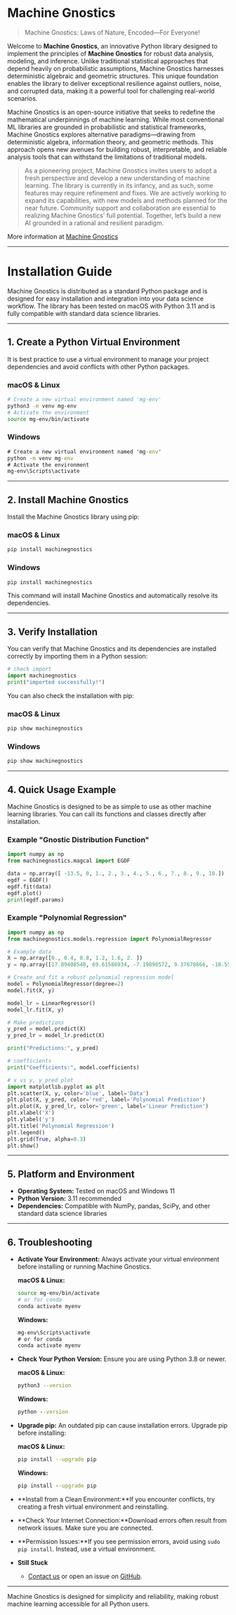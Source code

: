 # Machine Gnostics

> Machine Gnostics: Laws of Nature, Encoded—For Everyone!

Welcome to **Machine Gnostics**, an innovative Python library designed to implement the principles of **Machine Gnostics** for robust data analysis, modeling, and inference. Unlike traditional statistical approaches that depend heavily on probabilistic assumptions, Machine Gnostics harnesses deterministic algebraic and geometric structures. This unique foundation enables the library to deliver exceptional resilience against outliers, noise, and corrupted data, making it a powerful tool for challenging real-world scenarios.

Machine Gnostics is an open-source initiative that seeks to redefine the mathematical underpinnings of machine learning. While most conventional ML libraries are grounded in probabilistic and statistical frameworks, Machine Gnostics explores alternative paradigms—drawing from deterministic algebra, information theory, and geometric methods. This approach opens new avenues for building robust, interpretable, and reliable analysis tools that can withstand the limitations of traditional models.

> As a pioneering project, Machine Gnostics invites users to adopt a fresh perspective and develop a new understanding of machine learning. The library is currently in its infancy, and as such, some features may require refinement and fixes. We are actively working to expand its capabilities, with new models and methods planned for the near future. Community support and collaboration are essential to realizing Machine Gnostics’ full potential. Together, let’s build a new AI grounded in a rational and resilient paradigm.

More information at [Machine Gnostics](https://machinegnostics.github.io/machinegnostics.io/)

---

# Installation Guide

Machine Gnostics is distributed as a standard Python package and is designed for easy installation and integration into your data science workflow. The library has been tested on macOS with Python 3.11 and is fully compatible with standard data science libraries.

---

## 1. Create a Python Virtual Environment

It is best practice to use a virtual environment to manage your project dependencies and avoid conflicts with other Python packages.

### macOS & Linux

```bash
# Create a new virtual environment named 'mg-env'
python3 -m venv mg-env
# Activate the environment
source mg-env/bin/activate
```

### Windows

```cmd
# Create a new virtual environment named 'mg-env'
python -m venv mg-env
# Activate the environment
mg-env\Scripts\activate
```

---

## 2. Install Machine Gnostics

Install the Machine Gnostics library using pip:

### macOS & Linux

```bash
pip install machinegnostics
```

### Windows

```cmd
pip install machinegnostics
```

This command will install Machine Gnostics and automatically resolve its dependencies.

---

## 3. Verify Installation

You can verify that Machine Gnostics and its dependencies are installed correctly by importing them in a Python session:

```python
# check import
import machinegnostics
print("imported successfully!")
```

You can also check the installation with pip:

### macOS & Linux

```bash
pip show machinegnostics
```

### Windows

```cmd
pip show machinegnostics
```

---

## 4. Quick Usage Example

Machine Gnostics is designed to be as simple to use as other machine learning libraries. You can call its functions and classes directly after installation.

### Example "Gnostic Distribution Function"

```python
import numpy as np
from machinegnostics.magcal import EGDF

data = np.array([ -13.5, 0, 1., 2., 3., 4., 5., 6., 7., 8., 9., 10.])
egdf = EGDF()
egdf.fit(data)
egdf.plot()
print(egdf.params)
```

### Example "Polynomial Regression"

```python
import numpy as np
from machinegnostics.models.regression import PolynomialRegressor

# Example data
X = np.array([0., 0.4, 0.8, 1.2, 1.6, 2. ])
y = np.array([17.89408548, 69.61586934, -7.19890572, 9.37670866, -10.55673099, 16.57855348])

# Create and fit a robust polynomial regression model
model = PolynomialRegressor(degree=2)
model.fit(X, y)

model_lr = LinearRegressor()
model_lr.fit(X, y)

# Make predictions
y_pred = model.predict(X)
y_pred_lr = model_lr.predict(X)

print("Predictions:", y_pred)

# coefficients
print("Coefficients:", model.coefficients)

# x vs y, y_pred plot
import matplotlib.pyplot as plt
plt.scatter(X, y, color='blue', label='Data')
plt.plot(X, y_pred, color='red', label='Polynomial Prediction')
plt.plot(X, y_pred_lr, color='green', label='Linear Prediction')
plt.xlabel('X')
plt.ylabel('y')
plt.title('Polynomial Regression')
plt.legend()
plt.grid(True, alpha=0.3)
plt.show()
```

---

## 5. Platform and Environment

- **Operating System:** Tested on macOS and Windows 11
- **Python Version:** 3.11 recommended
- **Dependencies:** Compatible with NumPy, pandas, SciPy, and other standard data science libraries

---

## 6. Troubleshooting

- **Activate Your Environment:**
  Always activate your virtual environment before installing or running Machine Gnostics.

  **macOS & Linux:**

  ```bash
  source mg-env/bin/activate
  # or for conda
  conda activate myenv
  ```

  **Windows:**

  ```cmd
  mg-env\Scripts\activate
  # or for conda
  conda activate myenv
  ```
- **Check Your Python Version:**
  Ensure you are using Python 3.8 or newer.

  **macOS & Linux:**

  ```bash
  python3 --version
  ```

  **Windows:**

  ```cmd
  python --version
  ```
- **Upgrade pip:**
  An outdated pip can cause installation errors. Upgrade pip before installing:

  **macOS & Linux:**

  ```bash
  pip install --upgrade pip
  ```

  **Windows:**

  ```cmd
  pip install --upgrade pip
  ```
- **Install from a Clean Environment:**If you encounter conflicts, try creating a fresh virtual environment and reinstalling.
- **Check Your Internet Connection:**Download errors often result from network issues. Make sure you are connected.
- **Permission Issues:**If you see permission errors, avoid using `sudo pip install`. Instead, use a virtual environment.
- **Still Stuck**

  - [Contact us](contact.md) or open an issue on [GitHub](https://github.com/MachineGnostics/machinegnostics).

---

Machine Gnostics is designed for simplicity and reliability, making robust machine learning accessible for all Python users.

